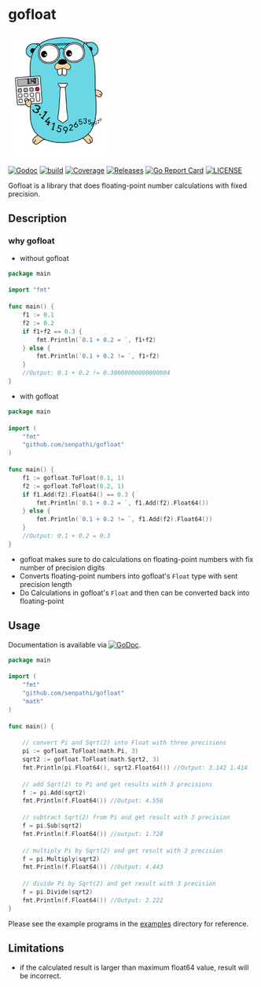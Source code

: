 # gofloat

![gofloat_logo](./docs/images/logo.png)

[![Godoc](http://img.shields.io/badge/go-documentation-blue.svg?style=flat-square)](https://pkg.go.dev/github.com/senpathi/gofloat)
[![build](https://github.com/senpathi/gofloat/workflows/build/badge.svg)](https://github.com/senpathi/gofloat/actions)
[![Coverage](https://codecov.io/gh/senpathi/gofloat/branch/master/graph/badge.svg)](https://codecov.io/gh/senpathi/gofloat)
[![Releases](https://img.shields.io/github/release/senpathi/gofloat/all.svg?style=flat-square)](https://github.com/senpathi/gofloat/releases)
[![Go Report Card](https://goreportcard.com/badge/github.com/senpathi/gofloat)](https://goreportcard.com/report/github.com/senpathi/gofloat)
[![LICENSE](https://img.shields.io/github/license/senpathi/gofloat.svg?style=flat-square)](https://github.com/senpathi/gofloat/blob/master/LICENSE)

Gofloat is a library that does floating-point number calculations with fixed precision.

## Description
### why gofloat
* without gofloat
```go
package main

import "fmt"

func main() {
	f1 := 0.1
	f2 := 0.2
	if f1+f2 == 0.3 {
		fmt.Println(`0.1 + 0.2 = `, f1+f2)
	} else {
		fmt.Println(`0.1 + 0.2 != `, f1+f2)
	}
	//Output: 0.1 + 0.2 != 0.30000000000000004
}
```

* with gofloat
```go
package main

import (
	"fmt"
	"github.com/senpathi/gofloat"
)

func main() {
	f1 := gofloat.ToFloat(0.1, 1)
	f2 := gofloat.ToFloat(0.2, 1)
	if f1.Add(f2).Float64() == 0.3 {
		fmt.Println(`0.1 + 0.2 = `, f1.Add(f2).Float64())
	} else {
		fmt.Println(`0.1 + 0.2 != `, f1.Add(f2).Float64())
	}
	//Output: 0.1 + 0.2 = 0.3
}

```

* gofloat makes sure to do calculations on floating-point numbers with fix number of precision digits
* Converts floating-point numbers into gofloat's `Float` type with sent precision length
* Do Calculations in gofloat's `Float` and then can be converted back into floating-point

## Usage
Documentation is available via
[![GoDoc](http://img.shields.io/badge/go-documentation-blue.svg?style=flat-square)](https://pkg.go.dev/github.com/senpathi/gofloat).
````go
package main

import (
	"fmt"
	"github.com/senpathi/gofloat"
	"math"
)

func main() {

	// convert Pi and Sqrt(2) into Float with three precisions
	pi := gofloat.ToFloat(math.Pi, 3)
	sqrt2 := gofloat.ToFloat(math.Sqrt2, 3)
	fmt.Println(pi.Float64(), sqrt2.Float64()) //Output: 3.142 1.414

	// add Sqrt(2) to Pi and get results with 3 precisions
	f := pi.Add(sqrt2)
	fmt.Println(f.Float64()) //Output: 4.556

	// subtract Sqrt(2) from Pi and get result with 3 precision
	f = pi.Sub(sqrt2)
	fmt.Println(f.Float64()) //output: 1.728

	// multiply Pi by Sqrt(2) and get result with 3 precision
	f = pi.Multiply(sqrt2)
	fmt.Println(f.Float64()) //Output: 4.443

	// divide Pi by Sqrt(2) and get result with 3 precision
	f = pi.Divide(sqrt2)
	fmt.Println(f.Float64()) //Output: 2.222
}
````
Please see the example programs in the [examples](https://github.com/senpathi/gofloat/tree/master/examples) directory for reference.

## Limitations
* if the calculated result is larger than maximum float64 value, result will be incorrect.

